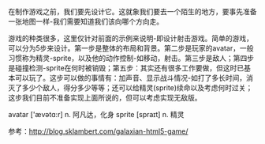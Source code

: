 在制作游戏之前，我们要先设计它。这就象我们要去一个陌生的地方，要事先准备一张地图一样-我们需要知道我们该向哪个方向走。

游戏的种类很多，这里仅针对前面的示例来说明-即设计射击游戏。简单的游戏，可以分为5步来设计。第一步是整体的布局和背景。第二步是玩家的avatar，一般习惯称为精灵-sprite，以及他的动作控制-如移动，射击。第三步是敌人；第四步是碰撞检测-sprite在何时被销毁；第五步：其实还有很多工作要做，但这时已基本可以玩了。这步可以做的事情有：加声音、显示战斗情况-如打了多长时间，消灭了多少个敌人，得分多少等等；还可以给精灵(sprite)续命以及考虑何时过关；这步我们目前不准备实现上面所说的，但可以考虑实现无敌版。

 avatar ['ævətɑ:r] n. 阿凡达，化身
 sprite [spraɪt] n. 精灵
 
 
 
 
 
 
 
 
 
 
 
 
 参考：http://blog.sklambert.com/galaxian-html5-game/
 
 